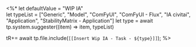  <%*
let defaultValue = "WIP IA"  
let typeList = ["Generic", "Model", "ComFyUI", "ComFyUI - Flux", "IA civitai", "Application", "StabilityMatrix - Application"]
let type = await tp.system.suggester((item) => item, typeList)

tR+= await tp.file.include(`[[Insert Wip IA - Task - ${type}]]`);
%>
